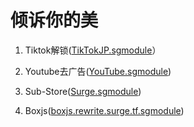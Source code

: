 # 倾诉你的美


1.  Tiktok解锁([TikTokJP.sgmodule](https://raw.githubusercontent.com/DivineEngine/Profiles/master/Surge/Module/Unlock/TikTokJP.sgmodule)）
2.  Youtube去广告([YouTube.sgmodule](https://raw.githubusercontent.com/lhie1/Rules/master/Surge/Surge%203/Module/YouTube.sgmodule))

3.  Sub-Store([Surge.sgmodule](https://raw.githubusercontent.com/Peng-YM/Sub-Store/master/config/Surge.sgmodule))

3.   Boxjs([boxjs.rewrite.surge.tf.sgmodule](https://gitee.com/chavyleung/scripts/raw/master/box/rewrite/boxjs.rewrite.surge.tf.sgmodule))
